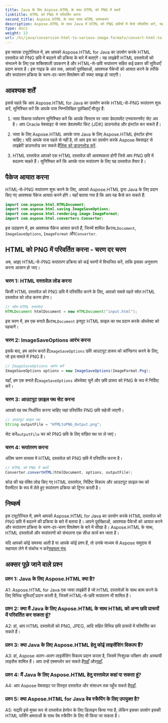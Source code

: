 ```yaml
---
title: Java के लिए Aspose.HTML के साथ HTML को PNG में बदलें
linktitle: HTML को PNG में परिवर्तित करना
second_title: Aspose.HTML के साथ जावा HTML प्रसंस्करण
description: Aspose.HTML के साथ Java में HTML को PNG छवियों में कैसे परिवर्तित करें, यह जानें। चरण-दर-चरण निर्देशों के साथ एक व्यापक गाइड।
type: docs
weight: 13
url: /hi/java/conversion-html-to-various-image-formats/convert-html-to-png/
---
```

इस व्यापक ट्यूटोरियल में, हम आपको Aspose.HTML for Java का उपयोग करके HTML दस्तावेज़ को PNG छवि में बदलने की प्रक्रिया के बारे में बताएंगे। यह लाइब्रेरी HTML दस्तावेज़ों को संभालने के लिए एक शक्तिशाली उपकरण है और HTML-से-छवि रूपांतरण सहित कई प्रकार की सुविधाएँ प्रदान करता है। इस गाइड के अंत तक, आपको पूर्वापेक्षाओं, आवश्यक पैकेजों को आयात करने के तरीके और रूपांतरण प्रक्रिया के चरण-दर-चरण विश्लेषण की स्पष्ट समझ हो जाएगी।

## आवश्यक शर्तें

इससे पहले कि आप Aspose.HTML for Java का उपयोग करके HTML-से-PNG रूपांतरण शुरू करें, सुनिश्चित करें कि आपके पास निम्नलिखित पूर्वापेक्षाएँ मौजूद हैं:

1. जावा विकास पर्यावरण
सुनिश्चित करें कि आपके सिस्टम पर जावा डेवलपमेंट एनवायरनमेंट सेट अप है। आप Oracle वेबसाइट से जावा डेवलपमेंट किट (JDK) डाउनलोड और इंस्टॉल कर सकते हैं।

2. जावा के लिए Aspose.HTML
 आपके पास Java के लिए Aspose.HTML इंस्टॉल होना चाहिए। यदि आपके पास पहले से नहीं है, तो आप इस का उपयोग करके Aspose वेबसाइट से लाइब्रेरी डाउनलोड कर सकते हैं[लिंक को डाउनलोड करें](https://releases.aspose.com/html/java/).

3. HTML दस्तावेज़
आपको एक HTML दस्तावेज़ की आवश्यकता होगी जिसे आप PNG छवि में बदलना चाहते हैं। सुनिश्चित करें कि आपके पास रूपांतरण के लिए यह दस्तावेज़ तैयार है।

## पैकेज आयात करना

HTML-से-PNG रूपांतरण शुरू करने के लिए, आपको Aspose.HTML द्वारा Java के लिए प्रदान किए गए आवश्यक पैकेज आयात करने होंगे। यहाँ बताया गया है कि आप यह कैसे कर सकते हैं:

```java
import com.aspose.html.HTMLDocument;
import com.aspose.html.saving.ImageSaveOptions;
import com.aspose.html.rendering.image.ImageFormat;
import com.aspose.html.converters.Converter;
```

 इस उदाहरण में, हम आवश्यक पैकेज आयात करते हैं, जिनमें शामिल हैं`HTMLDocument`, `ImageSaveOptions`, `ImageFormat` और`Converter`.

## HTML को PNG में परिवर्तित करना - चरण दर चरण

अब, आइए HTML-से-PNG रूपांतरण प्रक्रिया को कई चरणों में विभाजित करें, ताकि इसका अनुसरण करना आसान हो जाए।

### चरण 1: HTML दस्तावेज़ लोड करना

किसी HTML दस्तावेज़ को PNG छवि में परिवर्तित करने के लिए, आपको सबसे पहले स्रोत HTML दस्तावेज़ को लोड करना होगा।

```java
// स्रोत HTML दस्तावेज़
HTMLDocument htmlDocument = new HTMLDocument("input.html");
```

 इस चरण में, हम एक बनाते हैं`HTMLDocument` इनपुट HTML फ़ाइल का पथ प्रदान करके ऑब्जेक्ट को पहचानें।

### चरण 2: ImageSaveOptions आरंभ करना

 इसके बाद, हम आरंभ करते हैं`ImageSaveOptions` छवि आउटपुट प्रारूप को कॉन्फ़िगर करने के लिए, जो इस मामले में PNG है।

```java
// ImageSaveOptions आरंभ करें
ImageSaveOptions options = new ImageSaveOptions(ImageFormat.Png);
```

 यहाँ, हम एक बनाते हैं`ImageSaveOptions` ऑब्जेक्ट चुनें और छवि प्रारूप को PNG के रूप में निर्दिष्ट करें।

### चरण 3: आउटपुट फ़ाइल पथ सेट करना

आपको वह पथ निर्धारित करना चाहिए जहां परिवर्तित PNG छवि सहेजी जाएगी।

```java
// आउटपुट फ़ाइल पथ
String outputFile = "HTMLtoPNG_Output.png";
```

 सेट करें`outputFile` चर को PNG छवि के लिए वांछित पथ पर ले जाएं।

### चरण 4: रूपांतरण करना

अंतिम चरण वास्तव में HTML दस्तावेज़ को PNG छवि में परिवर्तित करना है।

```java
// HTML को PNG में बदलें
Converter.convertHTML(htmlDocument, options, outputFile);
```

कोड की यह पंक्ति लोड किए गए HTML दस्तावेज़, निर्दिष्ट विकल्प और आउटपुट फ़ाइल पथ को पैरामीटर के रूप में लेते हुए रूपांतरण प्रक्रिया को ट्रिगर करती है।

## निष्कर्ष

इस ट्यूटोरियल में, हमने आपको Aspose.HTML for Java का उपयोग करके HTML दस्तावेज़ को PNG छवि में बदलने की प्रक्रिया के बारे में बताया है। आपने पूर्वापेक्षाओं, आवश्यक पैकेजों को आयात करने और रूपांतरण प्रक्रिया के चरण-दर-चरण विश्लेषण के बारे में सीखा है। Aspose.HTML के साथ, HTML दस्तावेज़ों और रूपांतरणों को संभालना एक सीधा कार्य बन जाता है।

 यदि आपको कोई समस्या आती है या आपके कोई प्रश्न हैं, तो उनके माध्यम से Aspose समुदाय से सहायता लेने में संकोच न करें[सहयता मंच](https://forum.aspose.com/).

## अक्सर पूछे जाने वाले प्रश्न

### प्रश्न 1: Java के लिए Aspose.HTML क्या है?

A1: Aspose.HTML for Java एक जावा लाइब्रेरी है जो HTML दस्तावेज़ों के साथ काम करने के लिए विभिन्न सुविधाएँ प्रदान करती है, जिसमें HTML-से-छवि रूपांतरण भी शामिल है।

### प्रश्न 2: क्या मैं Java के लिए Aspose.HTML के साथ HTML को अन्य छवि प्रारूपों में परिवर्तित कर सकता हूं?

A2: हां, आप HTML दस्तावेज़ों को PNG, JPEG, आदि सहित विभिन्न छवि प्रारूपों में परिवर्तित कर सकते हैं।

### प्रश्न 3: क्या Java के लिए Aspose.HTML हेतु कोई लाइसेंसिंग विकल्प हैं?

 A3: हां, Aspose अलग-अलग लाइसेंसिंग विकल्प प्रदान करता है, जिसमें निःशुल्क परीक्षण और अस्थायी लाइसेंस शामिल हैं। आप उन्हें एक्सप्लोर कर सकते हैं[यहाँ](https://purchase.aspose.com/buy) और[यहाँ](https://purchase.aspose.com/temporary-license/).

### प्रश्न 4: मैं Java के लिए Aspose.HTML हेतु दस्तावेज़ कहां पा सकता हूं?

 A4: आप Aspose वेबसाइट पर विस्तृत दस्तावेज़ और संसाधन तक पहुँच सकते हैं[यहाँ](https://reference.aspose.com/html/java/).

### प्रश्न 5: क्या Aspose.HTML for Java वेब स्क्रैपिंग के लिए उपयुक्त है?

A5: यद्यपि इसे मुख्य रूप से दस्तावेज़ हेरफेर के लिए डिज़ाइन किया गया है, लेकिन इसका उपयोग इसकी HTML पार्सिंग क्षमताओं के साथ वेब स्क्रैपिंग के लिए भी किया जा सकता है।